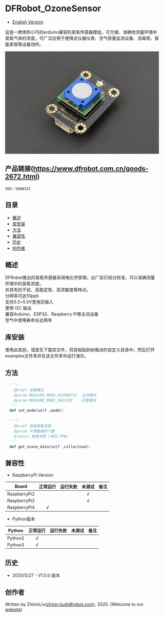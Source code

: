 # DFRobot_OzoneSensor
- [English Version](./README.md)

这是一款体积小巧的arduino兼容的臭氧传感器模组，可方便、准确地测量环境中臭氧气体的浓度。可广泛应用于便携式仪器仪表、空气质量监测设备、消毒柜、智能家居等设备场所。<br>

![正反面svg效果图](../../resources/images/SEN0321.jpg)

## 产品链接(https://www.dfrobot.com.cn/goods-2672.html)

    SKU：SEN0321

## 目录

* [概述](#概述)
* [库安装](#库安装)
* [方法](#方法)
* [兼容性](#兼容性y)
* [历史](#历史)
* [创作者](#创作者)

## 概述

DFRobot推出的臭氧传感器采用电化学原理，出厂前已经过校准，可以准确测量环境中的臭氧浓度。<br>
并具有抗干扰、高稳定性、高灵敏度等特点。 <br>
分辨率可达10ppb<br>
支持3.3~5.5V宽电压输入<br>
使用 I2C 输出<br>
兼容Arduino、ESP32、Raspberry Pi等主流设备<br>
空气中使用寿命长达两年<br> 

## 库安装
使用此库前，请首先下载库文件，将其粘贴到树莓派的自定义目录中，然后打开examples文件夹并在该文件夹中运行演示。

## 方法

```python
  '''!
    @brief 设置模式
    @param MEASURE_MODE_AUTOMATIC  主动模式
    @param MEASURE_MODE_PASSIVE    问答模式
  '''
  def set_mode(self ,mode):

  '''!
    @brief 获取臭氧浓度
    @param 平滑数据的个数
    @return 臭氧浓度 (单位 PPB)
  '''
  def get_ozone_data(self ,collectnum):

```

## 兼容性

* RaspberryPi Version

| Board        | 正常运行  | 运行失败   | 未测试    | 备注
| ------------ | :-------: | :--------: | :------: | :-----: |
| RaspberryPi2 |           |            |    √     |         |
| RaspberryPi3 |           |            |    √     |         |
| RaspberryPi4 |     √     |            |          |         |

* Python版本

| Python  | 正常运行  | 运行失败   | 未测试    | 备注
| ------- | :-------: | :--------: | :------: | :-----: |
| Python2 |     √     |            |          |         |
| Python3 |     √     |            |          |         |


## 历史

- 2020/5/27 - V1.0.0 版本

## 创作者

Written by ZhixinLiu(zhixin.liu@dfrobot.com), 2020. (Welcome to our [website](https://www.dfrobot.com/))